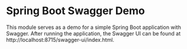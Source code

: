 # Spring Boot Swagger Demo

This module serves as a demo for a simple Spring Boot application 
with Swagger. After running the application, 
the Swagger UI can be found at http://localhost:8715/swagger-ui/index.html.